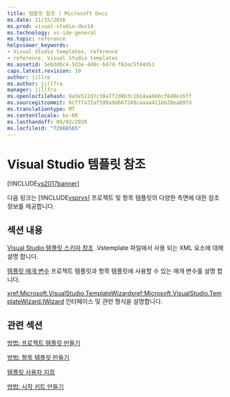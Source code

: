 ```yaml
---
title: 템플릿 참조 | Microsoft Docs
ms.date: 11/15/2016
ms.prod: visual-studio-dev14
ms.technology: vs-ide-general
ms.topic: reference
helpviewer_keywords:
- Visual Studio templates, reference
- reference, Visual Studio templates
ms.assetid: 5ebdd6c4-5d3e-448c-b47d-f62ec5f44d51
caps.latest.revision: 10
author: jillre
ms.author: jillfra
manager: jillfra
ms.openlocfilehash: 8a3e522d7c38a7f2d8b3c1614aa66bcf840e16ff
ms.sourcegitcommit: 6cfffa72af599a9d667249caaaa411bb28ea69fd
ms.translationtype: MT
ms.contentlocale: ko-KR
ms.lasthandoff: 09/02/2020
ms.locfileid: "72666565"
---
```

# <a name="visual-studio-template-reference"></a>Visual Studio 템플릿 참조
[!INCLUDE[vs2017banner](../includes/vs2017banner.md)]

다음 링크는 [!INCLUDE[vsprvs](../includes/vsprvs-md.md)] 프로젝트 및 항목 템플릿의 다양한 측면에 대한 참조 정보를 제공합니다.

## <a name="in-this-section"></a>섹션 내용
 [Visual Studio 템플릿 스키마 참조](../extensibility/visual-studio-template-schema-reference.md) .Vstemplate 파일에서 사용 되는 XML 요소에 대해 설명 합니다.

 [템플릿 매개 변수](../ide/template-parameters.md) 프로젝트 템플릿과 항목 템플릿에 사용할 수 있는 매개 변수를 설명 합니다.

 <xref:Microsoft.VisualStudio.TemplateWizard><xref:Microsoft.VisualStudio.TemplateWizard.IWizard> 인터페이스 및 관련 형식을 설명합니다.

## <a name="related-sections"></a>관련 섹션
 [방법: 프로젝트 템플릿 만들기](../ide/how-to-create-project-templates.md)

 [방법: 항목 템플릿 만들기](../ide/how-to-create-item-templates.md)

 [템플릿 사용자 지정](../ide/customizing-project-and-item-templates.md)

 [방법: 시작 키트 만들기](../ide/how-to-create-starter-kits.md)